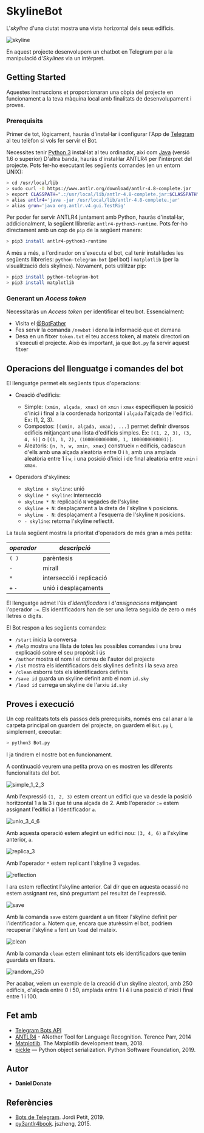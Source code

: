 # SkylineBot

L'_skyline_ d'una ciutat mostra una vista horizontal dels seus edificis.

![skyline](img/skyline.png)

En aquest projecte desenvolupem un chatbot en Telegram per a la manipulació 
d'_Skylines_ via un intèrpret.

## Getting Started

Aquestes instruccions et proporcionaran una còpia del projecte en funcionament a la teva màquina local amb finalitats de desenvolupament i proves.

### Prerequisits

Primer de tot, lògicament, hauràs d'instal·lar i configurar l'App de [Telegram](https://telegram.org/) al teu telèfon si vols fer servir el Bot.
 
Necessites tenir [Python 3](https://www.python.org/) instal·lat al teu ordinador, així com [Java](https://www.oracle.com/java/technologies/javase-java-archive-javase6-downloads.html) (versió 1.6 o superior)
D'altra banda, hauràs d'instal·lar ANTLR4 per l'intèrpret del projecte. Pots fer-ho executant les següents comandes (en un entorn UNIX):

```bash
> cd /usr/local/lib
> sudo curl -O https://www.antlr.org/download/antlr-4.8-complete.jar 
> export CLASSPATH=".:/usr/local/lib/antlr-4.8-complete.jar:$CLASSPATH"
> alias antlr4='java -jar /usr/local/lib/antlr-4.8-complete.jar'
> alias grun='java org.antlr.v4.gui.TestRig'
```
Per poder fer servir ANTLR4 juntament amb Python, hauràs d'instal·lar, addicionalment, la següent llibreria: `antlr4-python3-runtime`.
Pots fer-ho directament amb un cop de `pip` de la següent manera:

```bash
> pip3 install antlr4-python3-runtime
```

A més a més, a l'ordinador on s'executa el bot, cal tenir instal·lades les següents llibreries: `python-telegram-bot` (pel bot) i `matplotlib` (per la visualització dels skylines).
Novament, pots utilitzar pip:

```bash
> pip3 install python-telegram-bot
> pip3 install matplotlib
```

### Generant un _Access token_ 

Necessitaràs un _Access token_ per identificar el teu bot. Essencialment:
  - Visita el [@BotFather](https://telegram.me/botfather)
  - Fes servir la comanda `/newbot` i dona la informació que et demana
  - Desa en un fitxer `token.txt` el teu access token, al mateix directori on s'executi el projecte. Això és important, ja que `Bot.py` fa servir aquest fitxer
  
  
## Operacions del llenguatge i comandes del bot

El llenguatge permet els següents tipus d'operacions:

- Creació d'edificis: 
  - Simple: `(xmin, alçada, xmax)` on `xmin` i `xmax` especifiquen la posició d'inici i final a la coordenada horizontal i `alçada` l'alçada de l'edifici. Ex: (1, 2, 3).
  - Compostos: `[(xmin, alçada, xmax), ...]` permet definir diversos edificis
mitjançant una llista d'edificis simples. Ex: `[(1, 2, 3), (3, 4, 6)]` o 
`[(1, 1, 2), (1000000000000, 1, 1000000000001)]`.
  - Aleatoris: `{n, h, w, xmin, xmax}` construeix `n` edificis,
  cadascun d'ells amb una alçada aleatòria entre 0 i `h`,
  amb una amplada aleatòria entre 1 i `w`,
  i una posició d'inici i de final aleatòria entre `xmin` i `xmax`.
 
 
- Operadors d'skylines:
  - `skyline + skyline`: unió
  - `skyline * skyline`: intersecció
  - `skyline * N`: replicació `N` vegades de l'skyline 
  - `skyline + N`: desplaçament a la dreta de l'skyline `N` posicions.
  - `skyline - N`: desplaçament a l'esquerra de l'skyline `N` posicions.
  - `- skyline`: retorna l'skyline reflectit.

La taula següent mostra la prioritat d'operadors de més gran a més petita:

*operador* | *descripció*
--- | ---
`( )` | parèntesis
`-` | mirall
`*` | intersecció i replicació
`+` `-` | unió i desplaçaments

El llenguatge admet l'ús d'*identificadors* i d'*assignacions* mitjançant l'operador
`:=`. Els identificadors han de ser una lletra seguida de zero o més lletres o dígits.

El Bot respon a les següents comandes:
- `/start` inicia la conversa 
- `/help` mostra una llista de totes les possibles comandes i una breu explicació sobre el seu propòsit i ús
- `/author` mostra el nom i el correu de l'autor del projecte
- `/lst` mostra els identificadors dels skylines definits i la seva area
- `/clean` esborra tots els identificadors definits
- `/save id` guarda un skyline definit amb el nom `id.sky`
- `/load id` carrega un skyline de l'arxiu `id.sky`


## Proves i execució
Un cop realitzats tots els passos dels prerequisits, només ens cal anar a la carpeta principal on guardem del projecte, on guardem el `Bot.py` i, simplement, executar:

```bash
> python3 Bot.py
```

I ja tindrem el nostre bot en funcionament.

A continuació veurem una petita prova on es mostren les diferents funcionalitats del bot.

![simple_1_2_3](img/simple_1_2_3.png)

Amb l'expressió `(1, 2, 3)` estem creant un edifici que va desde la posició horitzontal
1 a la 3 i que té una alçada de 2. Amb l'operador `:=` estem assignant l'edifici
a l'identificador `a`.

![unio_3_4_6](img/unio_3_4_6.png)

Amb aquesta operació estem afegint un edifici nou: `(3, 4, 6)` a l'skyline anterior, `a`.

![replica_3](img/replica_3.png)

Amb l'operador `*` estem replicant l'skyline 3 vegades.

![reflection](img/reflection.png)

I ara estem reflectint l'skyline anterior. Cal dir que en aquesta ocassió no estem assignant
res, sinó preguntant pel resultat de l'expressió.

![save](img/save_lst.png)

Amb la comanda `save` estem guardant a un fitxer l'skyline definit per l'identificador `a`. 
Notem que, encara que aturèssim el bot, podriem recuperar l'skyline `a` fent un `load` del mateix.

![clean](img/clean_lst.png)

Amb la comanda `clean` estem eliminant tots els identificadors que tenim guardats en fitxers.

![random_250](img/random_250.png)

Per acabar, veiem un exemple de la creació d'un skyline aleatori, amb 250 edificis, d'alçada entre 0 i 50, 
amplada entre 1 i 4 i una posició d'inici i final entre 1 i 100.


## Fet amb

- [Telegram Bots API](https://core.telegram.org/bots)
- [ANTLR4](https://www.antlr.org/) - ANother Tool for Language Recognition. Terence Parr, 2014
- [Matplotlib](https://matplotlib.org/º). The Matplotlib development team, 2018.
- [pickle](https://docs.python.org/3.6/library/pickle.html) — Python object serialization. Python Software Foundation, 2019.

## Autor

* **Daniel Donate** 


## Referències

- [Bots de Telegram](https://lliçons.jutge.org/python/telegram.html). Jordi Petit, 2019.
- [py3antlr4book](https://github.com/jszheng/py3antlr4book). jszheng, 2015.
